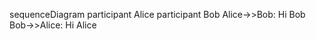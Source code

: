 sequenceDiagram
    participant Alice
    participant Bob
    Alice->>Bob: Hi Bob
    Bob->>Alice: Hi Alice
